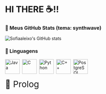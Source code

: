 # HI THERE ☕!!

### 🚀 Meus GitHub Stats (tema: synthwave)

![Sofiaaleixo's GitHub stats](https://github-readme-stats.vercel.app/api?username=Sofiaaleixo&show_icons=true&theme=dracula&hide_border=true&locale=pt-BR)

### 🧰 Linguagens

<p align="left">
  <img alt="Java" src="https://cdn.jsdelivr.net/gh/devicons/devicon/icons/java/java-original.svg" width="48" />&nbsp;
  <img alt="C" src="https://cdn.jsdelivr.net/gh/devicons/devicon/icons/c/c-original.svg" width="48" />&nbsp;
  <img alt="Python" src="https://cdn.jsdelivr.net/gh/devicons/devicon/icons/python/python-original.svg" width="48" />&nbsp;
  <img alt="C++" src="https://cdn.jsdelivr.net/gh/devicons/devicon/icons/cplusplus/cplusplus-original.svg" width="48" />&nbsp;
  <img alt="PostgreSQL" src="https://cdn.jsdelivr.net/gh/devicons/devicon/icons/postgresql/postgresql-original.svg" width="48" />&nbsp;
 
  <span style="font-size:28px; vertical-align:middle;">🧩 Prolog</span>
</p>
